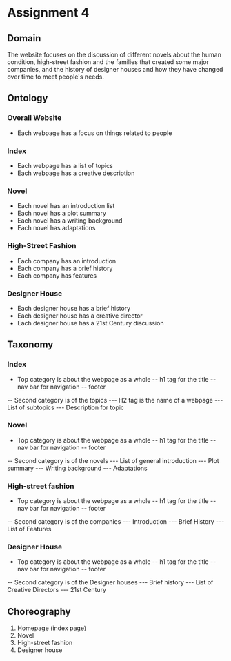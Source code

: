 # Assignment 4

## Domain
The website focuses on the discussion of different novels about the human condition, high-street fashion and the families that created some major companies, and the history of designer houses and how they have changed over time to meet people's needs.

## Ontology
### Overall Website
- Each webpage has a focus on things related to people 
### Index
- Each webpage has a list of topics
- Each webpage has a creative description
### Novel
- Each novel has an introduction list
- Each novel has a plot summary
- Each novel has a writing background
- Each novel has adaptations
### High-Street Fashion
- Each company has an introduction
- Each company has a brief history
- Each company has features
### Designer House
- Each designer house has a brief history
- Each designer house has a creative director
- Each designer house has a 21st Century discussion

## Taxonomy 
### Index
- Top category is about the webpage as a whole
-- h1 tag for the title
-- nav bar for navigation
-- footer

-- Second category is of the topics
--- H2 tag is the name of a webpage
--- List of subtopics
--- Description for topic

### Novel
- Top category is about the webpage as a whole
-- h1 tag for the title
-- nav bar for navigation
-- footer

-- Second category is of the novels
--- List of general introduction
--- Plot summary
--- Writing background
--- Adaptations

### High-street fashion
- Top category is about the webpage as a whole
-- h1 tag for the title
-- nav bar for navigation
-- footer

-- Second category is of the companies
--- Introduction
--- Brief History
--- List of Features

### Designer House
- Top category is about the webpage as a whole
-- h1 tag for the title
-- nav bar for navigation
-- footer

-- Second category is of the Designer houses
--- Brief history
--- List of Creative Directors
--- 21st Century

## Choreography
1. Homepage (index page)
2. Novel
2. High-street fashion
2. Designer house